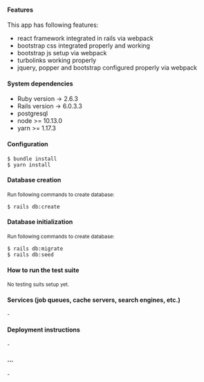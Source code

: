 

#### Features
This app has following features:

- react framework integrated in rails via webpack
- bootstrap css integrated properly and working 
- bootstrap js setup via webpack
- turbolinks working properly
- jquery, popper and bootstrap configured properly via webpack

#### System dependencies
  - Ruby version -> 2.6.3
  - Rails version -> 6.0.3.3
  - postgresql
  - node >= 10.13.0
  - yarn >= 1.17.3

#### Configuration
```
$ bundle install
$ yarn install
```
#### Database creation
<small>Run following commands to create database:</small>
```
$ rails db:create
```

#### Database initialization
<small>Run following commands to create database:</small>
```
$ rails db:migrate
$ rails db:seed
```

#### How to run the test suite
<small>No testing suits setup yet.</small>

#### Services (job queues, cache servers, search engines, etc.)
<small>-</small>
#### Deployment instructions
<small>-</small>
#### ...
<small>-</small>
